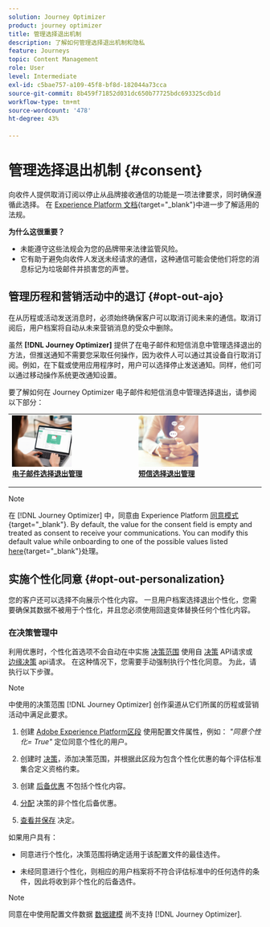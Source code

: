 ```yaml
---
solution: Journey Optimizer
product: journey optimizer
title: 管理选择退出机制
description: 了解如何管理选择退出机制和隐私
feature: Journeys
topic: Content Management
role: User
level: Intermediate
exl-id: c5bae757-a109-45f8-bf8d-182044a73cca
source-git-commit: 8b459f71852d031dc650b77725bdc693325cdb1d
workflow-type: tm+mt
source-wordcount: '478'
ht-degree: 43%

---
```


# 管理选择退出机制 {#consent}

向收件人提供取消订阅以停止从品牌接收通信的功能是一项法律要求，同时确保遵循此选择。 在 [Experience Platform 文档](https://experienceleague.adobe.com/docs/experience-platform/privacy/regulations/overview.html?lang=zh-Hans#regulations){target="_blank"}中进一步了解适用的法规。

**为什么这很重要？**

* 未能遵守这些法规会为您的品牌带来法律监管风险。
* 它有助于避免向收件人发送未经请求的通信，这种通信可能会使他们将您的消息标记为垃圾邮件并损害您的声誉。

## 管理历程和营销活动中的退订 {#opt-out-ajo}

在从历程或活动发送消息时，必须始终确保客户可以取消订阅未来的通信。取消订阅后，用户档案将自动从未来营销消息的受众中删除。

虽然 **[!DNL Journey Optimizer]** 提供了在电子邮件和短信消息中管理选择退出的方法，但推送通知不需要您采取任何操作，因为收件人可以通过其设备自行取消订阅。例如，在下载或使用应用程序时，用户可以选择停止发送通知。同样，他们可以通过移动操作系统更改通知设置。

要了解如何在 Journey Optimizer 电子邮件和短信消息中管理选择退出，请参阅以下部分：

<table style="table-layout:fixed"><tr style="border: 0;">
<td>
<a href="../email/email-opt-out.md">
<img alt="潜在客户" src="../assets/do-not-localize/privacy-email-optout.jpeg" width="50%">
</a>
<div><a href="../email/email-opt-out.md"><strong>电子邮件选择退出管理</strong>
</div>
<p>
</td>
<td>
<a href="../sms/sms-opt-out.md">
<img alt="不频繁" src="../assets/do-not-localize/privacy-sms-opt-out.jpeg" width="50%">
</a>
<div>
<a href="../sms/sms-opt-out.md"><strong>短信选择退出管理</strong></a>
</div>
<p></td>
</tr></table>

>[!NOTE]
>
>在 [!DNL Journey Optimizer] 中，同意由 Experience Platform [同意模式](https://experienceleague.adobe.com/docs/experience-platform/xdm/field-groups/profile/consents.html?lang=zh-Hans){target="_blank"}. By default, the value for the consent field is empty and treated as consent to receive your communications. You can modify this default value while onboarding to one of the possible values listed [here](https://experienceleague.adobe.com/docs/experience-platform/xdm/data-types/consents.html?lang=zh-Hans#choice-values){target="_blank"}处理。

## 实施个性化同意 {#opt-out-personalization}

您的客户还可以选择不向展示个性化内容。 一旦用户档案选择退出个性化，您需要确保其数据不被用于个性化，并且您必须使用回退变体替换任何个性化内容。

### 在决策管理中

利用优惠时，个性化首选项不会自动在中实施 [决策范围](../offers/offer-activities/create-offer-activities.md#add-decision-scopes) 使用自 [决策](../offers/api-reference/offer-delivery-api/decisioning-api.md) API请求或 [边缘决策](../offers/api-reference/offer-delivery-api/edge-decisioning-api.md) api请求。 在这种情况下，您需要手动强制执行个性化同意。 为此，请执行以下步骤。

>[!NOTE]
>
>中使用的决策范围 [!DNL Journey Optimizer] 创作渠道从它们所属的历程或营销活动中满足此要求。



1. 创建 [Adobe Experience Platform区段](../segment/about-segments.md) 使用配置文件属性，例如： *&quot;同意个性化= True&quot;* 定位同意个性化的用户。

1. 创建时 [决策](../offers/offer-activities/create-offer-activities.md)，添加决策范围，并根据此区段为包含个性化优惠的每个评估标准集合定义资格约束。

1. 创建 [后备优惠](../offers/offer-library/creating-fallback-offers.md) 不包括个性化内容。

1. [分配](../offers/offer-activities/create-offer-activities.md#add-fallback) 决策的非个性化后备优惠。

1. [查看并保存](../offers/offer-activities/create-offer-activities.md#review) 决定。

如果用户具有：

* 同意进行个性化，决策范围将确定适用于该配置文件的最佳选件。

* 未经同意进行个性化，则相应的用户档案将不符合评估标准中的任何选件的条件，因此将收到非个性化的后备选件。

>[!NOTE]
>
>同意在中使用配置文件数据 [数据建模](../offers/ranking/ai-models.md) 尚不支持 [!DNL Journey Optimizer].

